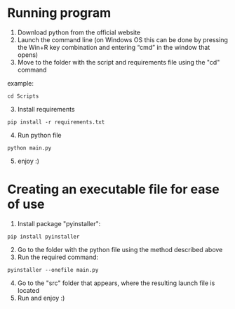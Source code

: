 # Running program
1) Download python from the official website
1) Launch the command line (on Windows OS this can be done by pressing the Win+R key combination and entering “cmd” in the window that opens)
2) Move to the folder with the script and requirements file using the "cd" command

example:

```
cd Scripts
```
3) Install requirements

```
pip install -r requirements.txt
```
4) Run python file

```
python main.py
```
5) enjoy :)

# Creating an executable file for ease of use

1) Install package "pyinstaller":

```
pip install pyinstaller
```
2) Go to the folder with the python file using the method described above
3) Run the required command:

```
pyinstaller --onefile main.py
```
4) Go to the "src" folder that appears, where the resulting launch file is located
5) Run and enjoy :)
